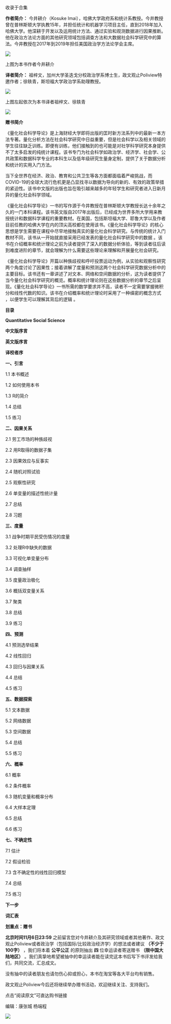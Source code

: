 

收录于合集

**作者简介：** 今井耕介（Kosuke
Imai），哈佛大学政府系和统计系教授。今井教授曾在普林斯顿大学执教15年，并担任统计和机器学习项目主任，直到2018年加入哈佛大学。他深耕于开发以及运用统计方法、通过实验和观测数据进行因果推断。他在政治方法论方面的其他研究领域包括调查方法和大数据社会科学研究中的算法。今井教授在2017年到2019年担任美国政治学方法论学会主席。

  

![](/images/222/2.png)

上图为本书作者今井耕介

  

 **译者简介：** 祖梓文，加州大学圣迭戈分校政治学系博士生，政文观止Poliview特邀作者；徐轶青，斯坦福大学政治学系助理教授。

  

![](/images/222/3.jpeg)

上图左起依次为本书译者祖梓文、徐轶青

  

  

  

![](/images/222/4.jpeg)  

 **赠书简介**

《量化社会科学导论》是上海财经大学即将出版的匡时新方法系列中的最新一本方法专著。量化分析方法在社会科学研究中日益重要，但是社会科学以及相关领域的学生往往缺乏训练。即便有训练，他们接触到的也可能是对社学科学研究本身提供不了太多启发的纯统计课程。该书专门为社会科学如政治学、经济学、社会学、公共政策和数据科学专业的本科生以及低年级研究生量身定制，提供了关于数据分析和统计的实用入门方法。

  

当下全世界在经济、政治、教育和公共卫生等各方面都面临着严峻挑战，而COVID-19的全球大流行危机更是凸显找寻以数据为导向的新的、有效的政策举措的紧迫性。该书中文版的出版也旨在吸引越来越多的年轻学生和研究者进入日新月异的量化社会科学领域。

《量化社会科学导论》一书的写作源于今井教授在普林斯顿大学教授长达十余年之久的一门本科课程。该书英文版自2017年出版后，已经成为世界多所大学用来教授统计和数据科学课程的重要教材。在美国，包括斯坦福大学、耶鲁大学以及作者目前任教的哈佛大学在内的顶尖高校都在使用该书。《量化社会科学导论》的核心思想是学生需要在课程中尽早地接触真实的量化社会科学研究。与传统的统计入门教材不同，该书从一开始就直接采用已经发表的量化社会科学研究中的数据
。该书在介绍概率和统计理论之前为读者提供了深入的数据分析体验，等到读者往后读到难度进阶的章节，就会理解为什么需要这些理论来理解和开展量化社会研究。

  

《量化社会科学导论》开篇以种族歧视和呼吁投票运动为例，从实验和观察性研究两个角度讨论了因果性；接着讲解了度量和预测这两个社会科学研究数据分析中的主要目标。该书还有一章讲述了对文本、网络和空间数据的分析，这为读者提供了当今量化社会科学研究的概览。概率和统计理论则在这些数据分析的章节之后呈现。《量化社会科学导论》一书所需的数学要求并不高，读者不一定需要掌握微积分和线性代数的知识。该书在介绍概率和统计理论时采用了一种缜密的概念方式
，以便学生可以理解其背后的逻辑 。

  

 **目录**

 **Quantitative Social Science**

  

 **中文版序言**

  

 **英文版序言**

  

 **译校者序**

  

 **一、引言**

  

1.1 本书概述

  

1.2 如何使用本书

  

1.3 R的简介

  

1.4 总结  

  

1.5 练习

  

**二、因果关系**

  

2.1 劳工市场的种族歧视

  

2.2 用R取得的数据子集

  

2.3 因果效应与反事实  

  

2.4 随机对照试验

  

2.5 观察性研究

  

2.6 单变量的描述性统计量

  

2.7 总结

  

2.8 习题

  

**三、度量**

  

3.1 战争时期平民受伤情况的度量

  

3.2 处理R中缺失的数据

  

3.3 可视化单变量分布

  

3.4 调查抽样

  

3.5 度量政治极化

  

3.6 概括双变量关系

  

3.7 聚类

  

3.8 总结

  

3.9 练习

  

 **四、预测**

  

4.1 预测选举结果

  

4.2 线性回归

  

4.3 回归与因果关系

  

4.4 总结

  

4.5 练习

  

**五、数据探索**

  

5.1 文本数据

  

5.2 网络数据

  

5.3 空间数据

  

5.4 总结

  

5.5 练习

  

**六、概率**

  

6.1 概率

  

6.2 条件概率

  

6.3 随机变量和概率分布

  

6.4 大样本定理

  

6.5 总结

  

6.6 练习

  

 **七、不确定性**

  

7.1 估计

  

7.2 假设检验

  

7.3 含不确定性的线性回归模型

  

7.4 总结

  

7.5 练习

  

 **下一步**

  

 **词汇表**

  

 **划重点：赠书**

 **北京时间11月6日23:59**
之前留言您对今井耕介及其研究领域或者其他著作、政文观止Poliview或者政治学（包括国际/比较政治经济学）的想法或者建议 **（不少于100字）**
，我们将本着 **公平公正** 的原则抽出 **四** 位幸运读者寄送赠书 **（限中国大陆地区）**
。我们真挚地希望被抽中的幸运读者能在读完这本书后写下书评发给我们，共同交流，汇总成文。

  

没有抽中的读者朋友也请勿伤心抑或担心，本书在淘宝等各大平台均有销售。

  

政文观止Poliview今后还将继续举办赠书活动，欢迎继续关注、支持我们。

  

点击“阅读原文”可直达购书链接

编辑：康张城 杨端程

  

![](/images/222/5.jpeg)

  

